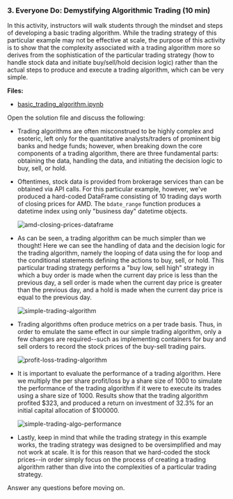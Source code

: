 ### 3. Everyone Do: Demystifying Algorithmic Trading (10 min)

In this activity, instructors will walk students through the mindset and steps of developing a basic trading algorithm. While the trading strategy of this particular example may not be effective at scale, the purpose of this activity is to show that the complexity associated with a trading algorithm more so derives from the sophistication of the particular trading strategy (how to handle stock data and initiate buy/sell/hold decision logic) rather than the actual steps to produce and execute a trading algorithm, which can be very simple.

**Files:**

* [basic_trading_algorithm.ipynb](Activities/01-Evr_Basic_Trading_Algorithm/Solved/basic_trading_algorithm.ipynb)

Open the solution file and discuss the following:

* Trading algorithms are often misconstrued to be highly complex and esoteric, left only for the quantitative analysts/traders of prominent big banks and hedge funds; however, when breaking down the core components of a trading algorithm, there are three fundamental parts: obtaining the data, handling the data, and initiating the decision logic to buy, sell, or hold.

* Oftentimes, stock data is provided from brokerage services than can be obtained via API calls. For this particular example, however, we've produced a hard-coded DataFrame consisting of 10 trading days worth of closing prices for AMD. The `bdate_range` function produces a datetime index using only "business day" datetime objects.

  ![amd-closing-prices-dataframe](Images/amd-closing-prices-dataframe.png)

* As can be seen, a trading algorithm can be much simpler than we thought! Here we can see the handling of data and the decision logic for the trading algorithm, namely the looping of data using the for loop and the conditional statements defining the actions to buy, sell, or hold. This particular trading strategy performs a "buy low, sell high" strategy in which a buy order is made when the current day price is less than the previous day, a sell order is made when the current day price is greater than the previous day, and a hold is made when the current day price is equal to the previous day.

  ![simple-trading-algorithm](Images/simple-trading-algorithm.png)

* Trading algorithms often produce metrics on a per trade basis. Thus, in order to emulate the same effect in our simple trading algorithm, only a few changes are required--such as implementing containers for buy and sell orders to record the stock prices of the buy-sell trading pairs.

  ![profit-loss-trading-algorithm](Images/profit-loss-trading-algorithm.png)

* It is important to evaluate the performance of a trading algorithm. Here we multiply the per share profit/loss by a share size of 1000 to simulate the performance of the trading algorithm if it were to execute its trades using a share size of 1000. Results show that the trading algorithm profited $323, and produced a return on investment of 32.3% for an initial capital allocation of $100000.

  ![simple-trading-algo-performance](Images/simple-trading-algo-performance.png)

* Lastly, keep in mind that while the trading strategy in this example works, the trading strategy was designed to be oversimplified and may not work at scale. It is for this reason that we hard-coded the stock prices--in order simply focus on the process of creating a trading algorithm rather than dive into the complexities of a particular trading strategy. 

Answer any questions before moving on.
